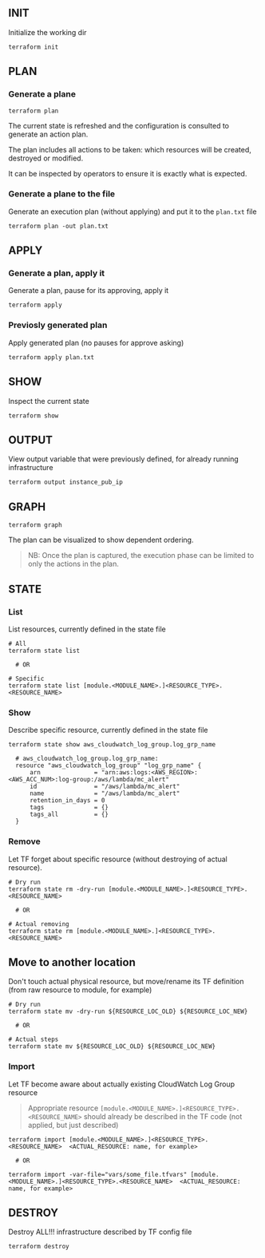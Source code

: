 
## INIT

Initialize the working dir
```
terraform init
```



## PLAN

### Generate a plane

```
terraform plan
```

The current state is refreshed and the configuration is consulted to generate an action plan. 

The plan includes all actions to be taken: which resources will be created, destroyed or modified. 

It can be inspected by operators to ensure it is exactly what is expected. 


### Generate a plane to the file

Generate an execution plan (without applying) and put it to the `plan.txt` file
```
terraform plan -out plan.txt
```



## APPLY

### Generate a plan, apply it

Generate a plan, pause for its approving, apply it
```
terraform apply
```



### Previosly generated plan

Apply generated plan (no pauses for approve asking)
```
terraform apply plan.txt
```


## SHOW

Inspect the current state
```
terraform show
```

## OUTPUT

View output variable that were previously defined, for already running infrastructure

```
terraform output instance_pub_ip
```



## GRAPH

```
terraform graph
```

The plan can be visualized to show dependent ordering. 

> NB: Once the plan is captured, the execution phase can be limited to only the actions in the plan. 


## STATE

### List

List resources, currently defined in the state file
```
# All
terraform state list

  # OR
  
# Specific
terraform state list [module.<MODULE_NAME>.]<RESOURCE_TYPE>.<RESOURCE_NAME>
```

### Show

Describe specific resource, currently defined in the state file
```
terraform state show aws_cloudwatch_log_group.log_grp_name

  # aws_cloudwatch_log_group.log_grp_name:
  resource "aws_cloudwatch_log_group" "log_grp_name" {
      arn               = "arn:aws:logs:<AWS_REGION>:<AWS_ACC_NUM>:log-group:/aws/lambda/mc_alert"
      id                = "/aws/lambda/mc_alert"
      name              = "/aws/lambda/mc_alert"
      retention_in_days = 0
      tags              = {}
      tags_all          = {}
  }
```

### Remove
Let TF forget about specific resource (without destroying of actual resource).
```
# Dry run
terraform state rm -dry-run [module.<MODULE_NAME>.]<RESOURCE_TYPE>.<RESOURCE_NAME>

  # OR

# Actual removing
terraform state rm [module.<MODULE_NAME>.]<RESOURCE_TYPE>.<RESOURCE_NAME>
```

## Move to another location

Don't touch actual physical resource, but move/rename its TF definition (from raw resource to module, for example)
```
# Dry run
terraform state mv -dry-run ${RESOURCE_LOC_OLD} ${RESOURCE_LOC_NEW}

  # OR

# Actual steps
terraform state mv ${RESOURCE_LOC_OLD} ${RESOURCE_LOC_NEW}
```

### Import

Let TF become aware about actually existing CloudWatch Log Group resource

> Appropriate resource `[module.<MODULE_NAME>.]<RESOURCE_TYPE>.<RESOURCE_NAME>`  should already be described in the TF code (not applied, but just described)

```
terraform import [module.<MODULE_NAME>.]<RESOURCE_TYPE>.<RESOURCE_NAME>  <ACTUAL_RESOURCE: name, for example>

  # OR
  
terraform import -var-file="vars/some_file.tfvars" [module.<MODULE_NAME>.]<RESOURCE_TYPE>.<RESOURCE_NAME>  <ACTUAL_RESOURCE: name, for example>
```




## DESTROY

Destroy ALL!!! infrastructure described by TF config file
```
terraform destroy
```
